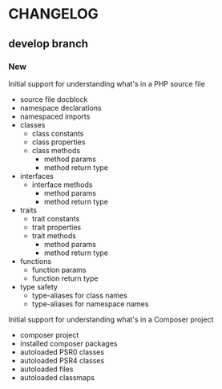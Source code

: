 # CHANGELOG

## develop branch

### New

Initial support for understanding what's in a PHP source file
- source file docblock
- namespace declarations
- namespaced imports
- classes
  - class constants
  - class properties
  - class methods
    - method params
    - method return type
- interfaces
  - interface methods
    - method params
    - method return type
- traits
  - trait constants
  - trait properties
  - trait methods
    - method params
    - method return type
- functions
  - function params
  - function return type
- type safety
  - type-aliases for class names
  - type-aliases for namespace names

Initial support for understanding what's in a Composer project
- composer project
- installed composer packages
- autoloaded PSR0 classes
- autoloaded PSR4 classes
- autoloaded files
- autoloaded classmaps